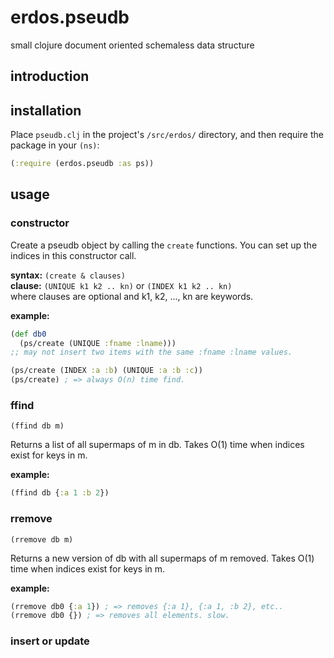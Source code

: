 erdos.pseudb
============

small clojure document oriented schemaless data structure

## introduction


## installation

Place `pseudb.clj` in the project's `/src/erdos/` directory, and then require the package in your `(ns)`:
```clojure
(:require (erdos.pseudb :as ps))
```

## usage

### constructor

Create a pseudb object by calling the `create` functions. You can set up the indices in this constructor call.

**syntax:** `(create & clauses)` <br/>
**clause:** `(UNIQUE k1 k2 .. kn)` or `(INDEX k1 k2 .. kn)` <br/>
where clauses are optional and k1, k2, ..., kn are keywords.

**example:**
```clojure
(def db0
  (ps/create (UNIQUE :fname :lname)))
;; may not insert two items with the same :fname :lname values.

(ps/create (INDEX :a :b) (UNIQUE :a :b :c))
(ps/create) ; => always O(n) time find.
```

### ffind

`(ffind db m)`

Returns a list of all supermaps of m in db. Takes O(1) time when indices exist for keys in m.

**example:**
```clojure
(ffind db {:a 1 :b 2})
```

### rremove

`(rremove db m)`

Returns a new version of db with all supermaps of m removed. Takes O(1) time when indices exist for keys in m.

**example:**
```clojure
(rremove db0 {:a 1}) ; => removes {:a 1}, {:a 1, :b 2}, etc..
(rremove db0 {}) ; => removes all elements. slow.
```

### insert or update
